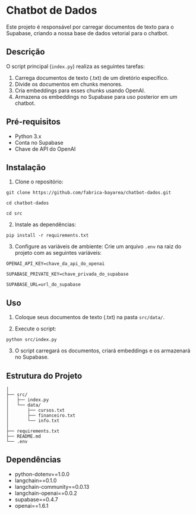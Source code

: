 # Chatbot de Dados 

Este projeto é responsável por carregar documentos de texto para o Supabase, criando a nossa base de dados vetorial para o chatbot.

## Descrição

O script principal (`index.py`) realiza as seguintes tarefas:

1. Carrega documentos de texto (.txt) de um diretório específico.
2. Divide os documentos em chunks menores.
3. Cria embeddings para esses chunks usando OpenAI.
4. Armazena os embeddings no Supabase para uso posterior em um chatbot.

## Pré-requisitos

- Python 3.x
- Conta no Supabase
- Chave de API do OpenAI

## Instalação

1. Clone o repositório:

`git clone https://github.com/fabrica-bayarea/chatbot-dados.git`

`cd chatbot-dados`

`cd src`

2. Instale as dependências:

`pip install -r requirements.txt`

3. Configure as variáveis de ambiente:
Crie um arquivo `.env` na raiz do projeto com as seguintes variáveis:

`OPENAI_API_KEY=chave_da_api_do_openai`

`SUPABASE_PRIVATE_KEY=chave_privada_do_supabase`

`SUPABASE_URL=url_do_supabase`


## Uso

1. Coloque seus documentos de texto (.txt) na pasta `src/data/`.

2. Execute o script:

`python src/index.py`

3. O script carregará os documentos, criará embeddings e os armazenará no Supabase.

## Estrutura do Projeto

```chatbot-dados/
│
├── src/
│   ├── index.py
│   └── data/
│       ├── cursos.txt
│       ├── financeiro.txt
│       └── info.txt
│
├── requirements.txt
├── README.md
└── .env
```

## Dependências

- python-dotenv==1.0.0
- langchain==0.1.0
- langchain-community==0.0.13
- langchain-openai==0.0.2
- supabase==0.4.7
- openai==1.6.1
